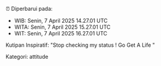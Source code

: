 ⏰ Diperbarui pada:
- WIB: Senin, 7 April 2025 14.27.01 UTC
- WITA: Senin, 7 April 2025 15.27.01 UTC
- WIT: Senin, 7 April 2025 16.27.01 UTC

Kutipan Inspiratif:
"Stop checking my status ! Go Get A Life "


Kategori: attitude

